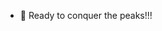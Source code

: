 - 🌱 Ready to conquer the peaks!!!


<!---
Pancho-A/Pancho-A is a ✨ special ✨ repository because its `README.md` (this file) appears on your GitHub profile.
You can click the Preview link to take a look at your changes.
--->
